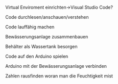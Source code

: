 <p> Virtual Enviroment einrichten->Visual Studio Code?
<p> Code durchlesen/anschauen/verstehen
<p> Code lauffähig machen
<p> Bewässerungsanlage zusammenbauen
<p> Behälter als Wassertank besorgen
<p> Code auf den Arduino spielen
<p> Arduino mit der Bewässerungsanlage verbinden
<p> Zahlen rausfinden woran man die Feuchtigkeit mist 